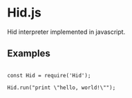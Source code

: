 # Hid.js

Hid interpreter implemented in javascript.

## Examples

```

const Hid = require('Hid');

Hid.run("print \"hello, world!\"");

```